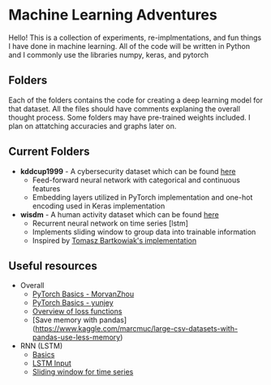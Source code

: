 
# Machine Learning Adventures

Hello! This is a collection of experiments, re-implmentations, and fun things I have done in machine learning. All of the code will be written in Python and I commonly use the libraries numpy, keras, and pytorch

## Folders

Each of the folders contains the code for creating a deep learning model for that dataset. All the files should have comments explaning the overall thought process. Some folders may have pre-trained weights included. I plan on attatching accuracies and graphs later on.

## Current Folders

 - **kddcup1999** - A cybersecurity dataset which can be found [here](https://kdd.ics.uci.edu/databases/kddcup99/kddcup99.html)
	 - Feed-forward neural network with categorical and continuous features
	  - Embedding layers utilized in PyTorch implementation and one-hot encoding used in Keras implementation
 - **wisdm** - A human activity dataset which can be found [here](http://www.cis.fordham.edu/wisdm/dataset.php)
	 - Recurrent neural network on time series [lstm]
	 - Implements sliding window to group data into trainable information
	 - Inspired by [Tomasz Bartkowiak's implementation](https://github.com/bartkowiaktomasz/har-wisdm-lstm-rnns)
## Useful resources
 - Overall
	 - [PyTorch Basics  - MorvanZhou](https://github.com/MorvanZhou/PyTorch-Tutorial)
	 - [PyTorch Basics  - yunjey](https://github.com/yunjey/pytorch-tutorial)
	 - [Overview of loss functions](https://medium.com/udacity-pytorch-challengers/a-brief-overview-of-loss-functions-in-pytorch-c0ddb78068f7)
	 - [Save memory with pandas] (https://www.kaggle.com/marcmuc/large-csv-datasets-with-pandas-use-less-memory)
 - RNN (LSTM)
	 - [Basics](https://github.com/keras-team/keras/issues/2654)
	 - [LSTM Input](https://discuss.pytorch.org/t/understanding-lstm-input/31110)
	 - [Sliding window for time series](https://machinelearningmastery.com/time-series-forecasting-supervised-learning/)
